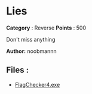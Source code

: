 # Lies

**Category** : Reverse
**Points** : 500

Don't miss anything

**Author:** noobmannn

## Files : 
 - [FlagChecker4.exe](./FlagChecker4.exe)


